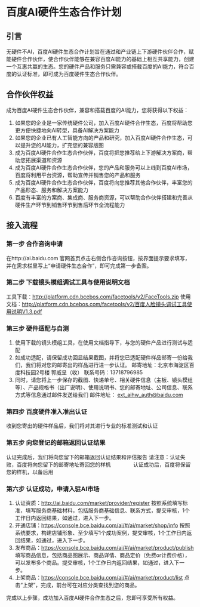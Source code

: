 # 百度AI硬件生态合作计划

## 引言

无硬件不AI，百度AI硬件生态合作计划旨在通过和产业链上下游硬件伙伴合作，赋能硬件合作伙伴，使合作伙伴能够在兼容百度AI能力的基础上相互共享能力，创建一个互惠共赢的生态。您的硬件产品和服务只需兼容或搭载百度的AI能力，符合百度的认证标准，即可成为百度硬件生态合作伙伴。

## 合作伙伴权益

成为百度AI硬件生态合作伙伴，兼容和搭载百度的AI能力，您将获得以下权益：

1. 如果您的企业是一家传统硬件公司，加入百度AI硬件合作生态，百度将帮助您更方便快捷地向AI转型，具备AI解决方案能力
2. 如果您的企业已有人工智能方向的产品和研究，加入百度AI硬件合作生态，可以提升您的AI能力，扩充您的兼容版图
3. 成为百度AI硬件合作生态合作伙伴，百度将把您推荐给上下游解决方案商，帮助您拓展渠道和资源
4. 成为百度AI硬件合作生态合作伙伴，您的产品和服务可以上线到百度AI市场，百度将利用平台资源，帮助宣传并销售您的产品和服务
5. 成为百度AI硬件合作生态合作伙伴，百度将向您推荐其他合作伙伴，丰富您的产品形态、服务和解决方案能力
6. 百度有丰富的方案商、集成商、服务商资源，可以帮助合作伙伴搭建和完善从硬件生产环节到销售环节到售后环节全流程能力

## 接入流程

### 第一步 合作咨询申请

在http://ai.baidu.com 官网首页点击右侧合作咨询按钮，按界面提示要求填写，并在需求栏里写上“申请硬件生态合作”，即可完成第一步备案。

### 第二步 下载镜头模组调试工具与使用说明文档

工具下载：http://platform.cdn.bcebos.com/facetools/v2/FaceTools.zip
使用文档：http://platform.cdn.bcebos.com/facetools/v2/百度人脸镜头调试工具使用说明V1.3.pdf

### 第三步 硬件适配与自测

1. 使用下载的镜头模组工具，在使用文档指导下，与您的硬件产品进行测试与适配
2. 如成功适配，请保留成功回显结果截图，并将您已适配硬件样品邮寄一份给我们，我们将对您的邮寄出的样品进行进一步认证。
   邮寄地址：北京市海淀区百度科技园2号楼 郭威呈（收） 联系号码：13718796985
3. 同时，请您将上一步保存的截图、快递单号、相关硬件信息（主板、镜头模组等）、产品规格书（出厂说明）、使用说明书、您的邮寄地址、公司信息、联系方式等信息通过邮件发送给我们
   邮件地址： ext_aihw_auth@baidu.com

### 第四步 百度硬件准入准出认证

收到您寄出的硬件样品后，我们将对其进行专业的标准测试和认证

### 第五步 向您登记的邮箱返回认证结果

认证完成后，我们将向您留下的邮箱返回认证结果和评估报告
请注意：认证失败，百度将向您留下的邮寄地址寄回您的样机
    认证成功后，百度将保留您的样机，以备后用

### 第六步 认证成功，申请入驻AI市场

1. 认证资质：http://ai.baidu.com/market/provider/register
   按照系统填写标准，填写服务商基础材料，包括服务商基础信息、联系方式，提交审核，1个工作日内返回结果，如通过，进入下一步。
2. 开通店铺：https://console.bce.baidu.com/ai/#/ai/market/shop/info
   按照系统要求，构建店铺形象、至少填写1个成功案例，提交审核，1个工作日内返回结果，如通过，进入下一步。
3. 发布商品：https://console.bce.baidu.com/ai/#/ai/market/product/publish
   填写商品信息，包括商品图展示、商品详情、商品定价（免费or计费价格），可以发布多个商品。提交审核，1个工作日内返回结果，如通过，进入下一步。
4. 上架商品：https://console.bce.baidu.com/ai/#/ai/market/product/list 点击“上架”，完成，前台可在对应分类查找到您的商品。

完成以上步骤，成功加入百度AI硬件合作生态之后，您即可享受所有权益。